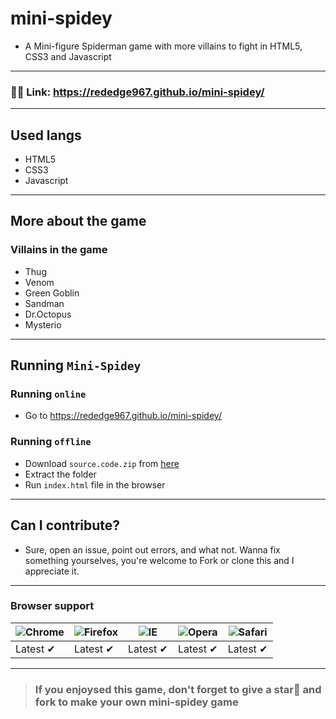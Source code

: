 # mini-spidey
- A Mini-figure Spiderman game with more villains to fight in HTML5, CSS3 and Javascript
---
### 🔗🔗 Link: https://rededge967.github.io/mini-spidey/
---
## Used langs
- HTML5
- CSS3
- Javascript
---
## More about the game
### Villains in the game
- Thug
- Venom
- Green Goblin
- Sandman
- Dr.Octopus
- Mysterio
-----------
## Running `Mini-Spidey`
### Running `online`
- Go to https://rededge967.github.io/mini-spidey/
### Running `offline`
- Download `source.code.zip` from [here](https://github.com/RedEdge967/mini-spidey/releases)
- Extract the folder
- Run `index.html` file in the browser
---
## Can I contribute?
- Sure, open an issue, point out errors, and what not. Wanna fix something yourselves, you're welcome to Fork or clone this and I appreciate it.
---
### Browser support
![Chrome](https://raw.githubusercontent.com/alrra/browser-logos/master/src/chrome/chrome_48x48.png) | ![Firefox](https://raw.githubusercontent.com/alrra/browser-logos/master/src/firefox/firefox_48x48.png) | ![IE](https://raw.githubusercontent.com/alrra/browser-logos/master/src/edge/edge_48x48.png) | ![Opera](https://raw.githubusercontent.com/alrra/browser-logos/master/src/opera/opera_48x48.png) | ![Safari](https://raw.githubusercontent.com/alrra/browser-logos/master/src/safari/safari_48x48.png)
--- | --- | --- | --- | --- |
Latest ✔ | Latest ✔ | Latest ✔ | Latest ✔ | Latest ✔ |
---
> ### If you enjoysed this game, don't forget to give a star🌟 and fork to make your own mini-spidey game
